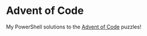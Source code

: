 Advent of Code
===

My PowerShell solutions to the [Advent of Code][1] puzzles!

[1]: https://adventofcode.com